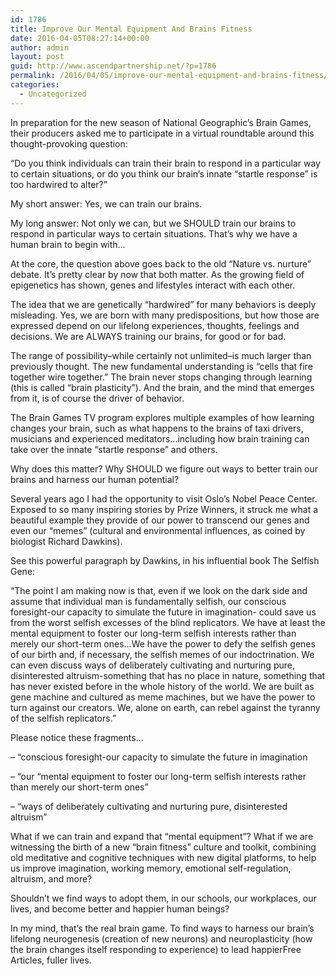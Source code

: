 ```yaml
---
id: 1786
title: Improve Our Mental Equipment And Brains Fitness
date: 2016-04-05T08:27:14+00:00
author: admin
layout: post
guid: http://www.ascendpartnership.net/?p=1786
permalink: /2016/04/05/improve-our-mental-equipment-and-brains-fitness/
categories:
  - Uncategorized
---
```

In preparation for the new season of National Geographic&#8217;s Brain Games, their producers asked me to participate in a virtual roundtable around this thought-provoking question:

&#8220;Do you think individuals can train their brain to respond in a particular way to certain situations, or do you think our brain&#8217;s innate &#8220;startle response&#8221; is too hardwired to alter?&#8221;

My short answer: Yes, we can train our brains.

My long answer: Not only we can, but we SHOULD train our brains to respond in particular ways to certain situations. That&#8217;s why we have a human brain to begin with&#8230;

At the core, the question above goes back to the old &#8220;Nature vs. nurture&#8221; debate. It&#8217;s pretty clear by now that both matter. As the growing field of epigenetics has shown, genes and lifestyles interact with each other.

The idea that we are genetically &#8220;hardwired&#8221; for many behaviors is deeply misleading. Yes, we are born with many predispositions, but how those are expressed depend on our lifelong experiences, thoughts, feelings and decisions. We are ALWAYS training our brains, for good or for bad.

The range of possibility&#8211;while certainly not unlimited&#8211;is much larger than previously thought. The new fundamental understanding is &#8220;cells that fire together wire together.&#8221; The brain never stops changing through learning (this is called &#8220;brain plasticity&#8221;). And the brain, and the mind that emerges from it, is of course the driver of behavior.

The Brain Games TV program explores multiple examples of how learning changes your brain, such as what happens to the brains of taxi drivers, musicians and experienced meditators&#8230;including how brain training can take over the innate &#8220;startle response&#8221; and others.

Why does this matter? Why SHOULD we figure out ways to better train our brains and harness our human potential?

Several years ago I had the opportunity to visit Oslo&#8217;s Nobel Peace Center. Exposed to so many inspiring stories by Prize Winners, it struck me what a beautiful example they provide of our power to transcend our genes and even our &#8220;memes&#8221; (cultural and environmental influences, as coined by biologist Richard Dawkins).

See this powerful paragraph by Dawkins, in his influential book The Selfish Gene:

&#8220;The point I am making now is that, even if we look on the dark side and assume that individual man is fundamentally selfish, our conscious foresight-our capacity to simulate the future in imagination- could save us from the worst selfish excesses of the blind replicators. We have at least the mental equipment to foster our long-term selfish interests rather than merely our short-term ones&#8230;We have the power to defy the selfish genes of our birth and, if necessary, the selfish memes of our indoctrination. We can even discuss ways of deliberately cultivating and nurturing pure, disinterested altruism-something that has no place in nature, something that has never existed before in the whole history of the world. We are built as gene machine and cultured as meme machines, but we have the power to turn against our creators. We, alone on earth, can rebel against the tyranny of the selfish replicators.&#8221;

Please notice these fragments&#8230;

&#8211; &#8220;conscious foresight-our capacity to simulate the future in imagination

&#8211; &#8220;our &#8220;mental equipment to foster our long-term selfish interests rather than merely our short-term ones&#8221;

&#8211; &#8220;ways of deliberately cultivating and nurturing pure, disinterested altruism&#8221;

What if we can train and expand that &#8220;mental equipment&#8221;? What if we are witnessing the birth of a new &#8220;brain fitness&#8221; culture and toolkit, combining old meditative and cognitive techniques with new digital platforms, to help us improve imagination, working memory, emotional self-regulation, altruism, and more?

Shouldn&#8217;t we find ways to adopt them, in our schools, our workplaces, our lives, and become better and happier human beings?

In my mind, that&#8217;s the real brain game. To find ways to harness our brain&#8217;s lifelong neurogenesis (creation of new neurons) and neuroplasticity (how the brain changes itself responding to experience) to lead happierFree Articles, fuller lives.
